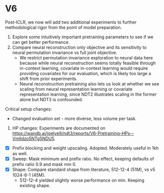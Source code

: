 # V6
Post-ICLR, we now will add two additional experiments to further methodological rigor from the point of model preparation.
1. Explore some intuitively important pretraining parameters to see if we can get better performance.
2. Compare neural reconstruction only objective and its sensitivity to neural permutation invariance vs full joint objective.
    - We restrict permutation invariance exploration to neural data here because while neural reconstruction seems totally feasible through in-context learning, covariate in-context learning would require providing covariates for our evaluation, which is likely too large a shift from prior experiments.
    - Neural reconstruction pretraining also lets us look at whether we see scaling from neural representation learning or covariate representation learning, since NDT2 illustrates scaling in the former alone but NDT3 is confounded.


Critical setup changes:
- Changed evaluation set - more diverse, less volume per task.

1. HP changes: Experiments are documented on https://wandb.ai/joelye9/ndt3/reports/V6-Pretraining-HPs--Vmlldzo5NTg5NDU5.
- [x] Prefix blocking and weight upscaling. Adopted. Moderately useful in 1kh as well.
- [x] Sweep: Mask minimum and prefix ratio. No effect, keeping defaults of prefix ratio 0.9 and mask min 0.
- [x] Shape: Compare standard shape from literature, 512-12-4 (51M), vs v5 1024-6-1 (45M).
    - 512-12-4 yielded slightly worse performance on min. Keeping existing shape.

